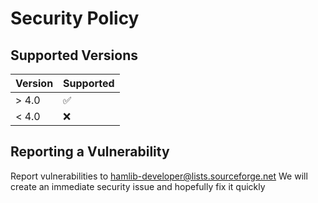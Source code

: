# Security Policy

## Supported Versions

| Version | Supported          |
| ------- | ------------------ |
| > 4.0   | :white_check_mark: |
| < 4.0   | :x:                |

## Reporting a Vulnerability

Report vulnerabilities to hamlib-developer@lists.sourceforge.net
We will create an immediate security issue and hopefully fix it quickly
